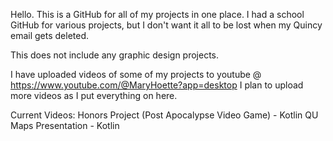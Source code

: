 Hello. This is a GitHub for all of my projects in one place. I had a school GitHub for various projects, but I don't want it all to be lost when my Quincy email gets deleted.

This does not include any graphic design projects.

I have uploaded videos of some of my projects to youtube @ https://www.youtube.com/@MaryHoette?app=desktop
I plan to upload more videos as I put everything on here.

Current Videos:
Honors Project (Post Apocalypse Video Game) - Kotlin
QU Maps Presentation - Kotlin


